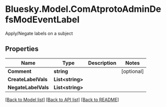 # Bluesky.Model.ComAtprotoAdminDefsModEventLabel
Apply/Negate labels on a subject

## Properties

Name | Type | Description | Notes
------------ | ------------- | ------------- | -------------
**Comment** | **string** |  | [optional] 
**CreateLabelVals** | **List&lt;string&gt;** |  | 
**NegateLabelVals** | **List&lt;string&gt;** |  | 

[[Back to Model list]](../README.md#documentation-for-models) [[Back to API list]](../README.md#documentation-for-api-endpoints) [[Back to README]](../README.md)

